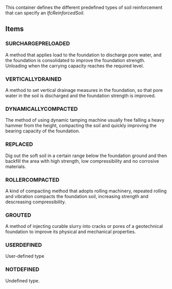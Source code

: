 This container defines the different predefined types of soil reinforcement that can specify an _IfcReinforcedSoil_.

<!-- end of short definition -->


## Items

### SURCHARGEPRELOADED
A method that applies load to the foundation to discharge pore water, and the foundation is consolidated to improve the foundation strength. Unloading when the carrying capacity reaches the required level.

### VERTICALLYDRAINED
A method to set vertical drainage measures in the foundation, so that pore water in the soil is discharged and the foundation strength is improved.

### DYNAMICALLYCOMPACTED
The method of using dynamic tamping machine usually free falling a heavy hammer from the height, compacting the soil and quickly improving the bearing capacity of the foundation.

### REPLACED
Dig out the soft soil in a certain range below the foundation ground and then backfill the area with high strength, low compressibility and no corrosive materials.

### ROLLERCOMPACTED
A kind of compacting method that adopts rolling machinery, repeated rolling and vibration compacts the foundation soil, increasing strength and descreasing compressibility.

### GROUTED
A method of injecting curable slurry into cracks or pores of a geotechnical foundation to improve its physical and mechanical properties.

### USERDEFINED
User-defined type

### NOTDEFINED
Undefined type.
